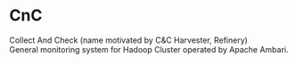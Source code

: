 # CnC

Collect And Check (name motivated by C&C Harvester, Refinery)\
General monitoring system for Hadoop Cluster operated by Apache Ambari.
